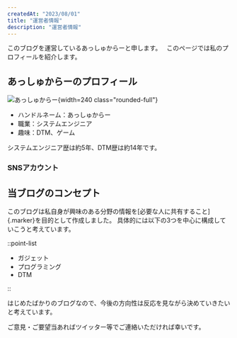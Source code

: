 ```yaml
---
createdAt: "2023/08/01"
title: "運営者情報"
description: "運営者情報"
---
```


このブログを運営しているあっしゅからーと申します。
&nbsp;
このページでは私のプロフィールを紹介します。

## あっしゅからーのプロフィール

![あっしゅからー](/img/author.png){width=240 class="rounded-full"}

- ハンドルネーム：あっしゅからー
- 職業：システムエンジニア
- 趣味：DTM、ゲーム

システムエンジニア歴は約5年、DTM歴は約14年です。

### SNSアカウント

<CommonAccountButtonList></CommonAccountButtonList>

## 当ブログのコンセプト

このブログは私自身が興味のある分野の情報を[必要な人に共有すること]{.marker}を目的として作成しました。
具体的には以下の3つを中心に構成していこうと考えています。

::point-list

- ガジェット
- プログラミング
- DTM

::

はじめたばかりのブログなので、今後の方向性は反応を見ながら決めていきたいと考えています。

ご意見・ご要望当あればツイッター等でご連絡いただければ幸いです。
